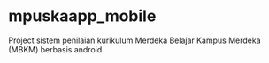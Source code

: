 # mpuskaapp_mobile
Project sistem penilaian kurikulum Merdeka Belajar Kampus Merdeka (MBKM) berbasis android
